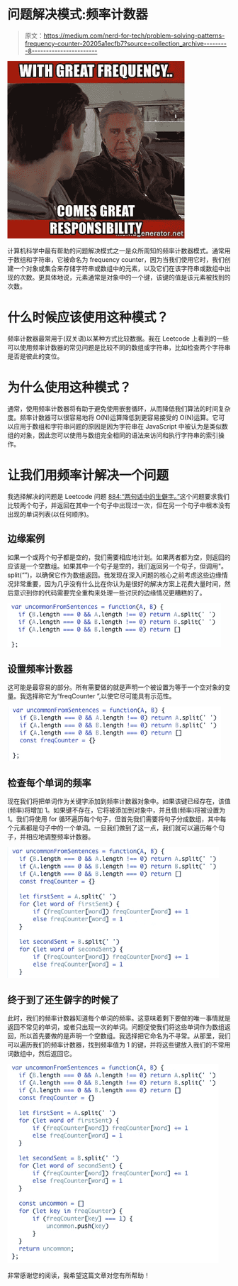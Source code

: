 # 问题解决模式:频率计数器

> 原文：<https://medium.com/nerd-for-tech/problem-solving-patterns-frequency-counter-20205a1ecfb7?source=collection_archive---------8----------------------->

![](img/31c90408243de0b97b8fa30ceeaa7345.png)

计算机科学中最有帮助的问题解决模式之一是众所周知的频率计数器模式。通常用于数组和字符串，它被命名为 frequency counter，因为当我们使用它时，我们创建一个对象或集合来存储字符串或数组中的元素，以及它们在该字符串或数组中出现的次数。更具体地说，元素通常是对象中的一个键，该键的值是该元素被找到的次数。

# 什么时候应该使用这种模式？

频率计数器最常用于(双关语)以某种方式比较数据。我在 Leetcode 上看到的一些可以使用频率计数器的常见问题是比较不同的数组或字符串，比如检查两个字符串是否是彼此的变位。

# 为什么使用这种模式？

通常，使用频率计数器将有助于避免使用嵌套循环，从而降低我们算法的时间复杂度。频率计数器可以很容易地将 O(N)运算降低到更容易接受的 O(N)运算。它可以应用于数组和字符串问题的原因是因为字符串在 JavaScript 中被认为是类似数组的对象，因此您可以使用与数组完全相同的语法来访问和执行字符串的索引操作。

# 让我们用频率计解决一个问题

我选择解决的问题是 Leetcode 问题 [884:“两句话中的生僻字。”](https://leetcode.com/problems/uncommon-words-from-two-sentences/)这个问题要求我们比较两个句子，并返回在其中一个句子中出现过一次，但在另一个句子中根本没有出现的单词列表(以任何顺序)。

## 边缘案例

如果一个或两个句子都是空的，我们需要相应地计划。如果两者都为空，则返回的应该是一个空数组。如果其中一个句子是空的，我们返回另一个句子，但调用"。split(“”)，以确保它作为数组返回。我发现在深入问题的核心之前考虑这些边缘情况非常重要，因为几乎没有什么比在你认为是很好的解决方案上花费大量时间，然后意识到你的代码需要完全重构来处理一些讨厌的边缘情况更糟糕的了。

![](img/090845e757d5ab0f030915fc1fb4eb66.png)

## 设置频率计数器

这可能是最容易的部分。所有需要做的就是声明一个被设置为等于一个空对象的变量。我选择称它为“freqCounter ”,以使它尽可能具有示范性。

![](img/0a5a3435e7949de8060884319f39eeb7.png)

## 检查每个单词的频率

现在我们将把单词作为关键字添加到频率计数器对象中。如果该键已经存在，该值(频率)将增加 1。如果键不存在，它将被添加到对象中，并且值(频率)将被设置为 1。我们将使用 for 循环遍历每个句子，但首先我们需要将句子分成数组，其中每个元素都是句子中的一个单词。一旦我们做到了这一点，我们就可以遍历每个句子，并相应地调整频率计数器。

![](img/f8eb35cdbbc210393ba8d7d55f192eee.png)

## 终于到了还生僻字的时候了

此时，我们的频率计数器知道每个单词的频率。这意味着剩下要做的唯一事情就是返回不常见的单词，或者只出现一次的单词。问题促使我们将这些单词作为数组返回，所以首先要做的是声明一个空数组。我选择把它命名为不寻常。从那里，我们可以遍历我们的频率计数器，找到频率值为 1 的键，并将这些键放入我们的不常用词数组中，然后返回它。

![](img/fff22a48ff08259597095efbeb813241.png)

非常感谢您的阅读，我希望这篇文章对您有所帮助！